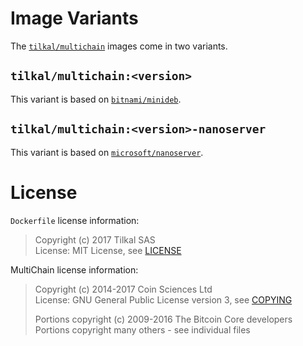 # Image Variants

The [`tilkal/multichain`](https://store.docker.com/community/images/tilkal/multichain) images come in two variants.

## `tilkal/multichain:<version>`

This variant is based on [`bitnami/minideb`](https://store.docker.com/community/images/bitnami/minideb).

## `tilkal/multichain:<version>-nanoserver`

This variant is based on [`microsoft/nanoserver`](https://store.docker.com/images/nanoserver).

# License

`Dockerfile` license information:
> Copyright (c) 2017 Tilkal SAS<br>
> License: MIT License, see [LICENSE](https://github.com/Tilkal/docker-multichain/blob/master/LICENSE)<br>

MultiChain license information:
> Copyright (c) 2014-2017 Coin Sciences Ltd<br>
> License: GNU General Public License version 3, see [COPYING](https://github.com/MultiChain/multichain/blob/master/COPYING)<br>
>
> Portions copyright (c) 2009-2016 The Bitcoin Core developers<br>
> Portions copyright many others - see individual files
